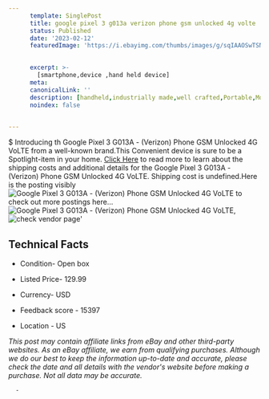 ```yaml
---
      template: SinglePost
      title: google pixel 3 g013a verizon phone gsm unlocked 4g volte
      status: Published
      date: '2023-02-12'
      featuredImage: 'https://i.ebayimg.com/thumbs/images/g/sqIAAOSwTSNjReQH/s-l225.jpg'
       

      excerpt: >-
        [smartphone,device ,hand held device]
      meta:
      canonicalLink: ''
      description: [handheld,industrially made,well crafted,Portable,Mobile,Compact,Convenient,Lightweight,Maneuverable,Man-portable,Miniature,Carriable,Hand-held,Light,Holdable,Transportable,Mobile device,Pocket-sized,On-the-go,Wireless,Cordless,Compact size,Convenient size, smartphone,device ,hand held device]
      noindex: false
      

---
```

$
      Introducing th Google Pixel 3 G013A - (Verizon) Phone GSM Unlocked 4G VoLTE from a well-known brand.This Convenient device  is sure to be a Spotlight-item in your home. [Click Here](https://www.ebay.com/itm/115561463090?hash=item1ae7fffd32%3Ag%3AsqIAAOSwTSNjReQH&mkevt=1&mkcid=1&mkrid=711-53200-19255-0&campid=%253CePNCampaignId%253E&customid=%253CreferenceId%253E&toolid=10049) to read more to learn about the shipping costs and additional details for the Google Pixel 3 G013A - (Verizon) Phone GSM Unlocked 4G VoLTE. Shipping cost is undefined.Here is the posting visibly ![Google Pixel 3 G013A - (Verizon) Phone GSM Unlocked 4G VoLTE](https://i.ebayimg.com/thumbs/images/g/sqIAAOSwTSNjReQH/s-l225.jpg) to check out more postings here... ![Google Pixel 3 G013A - (Verizon) Phone GSM Unlocked 4G VoLTE](https://i.ebayimg.com/images/g/sqIAAOSwTSNjReQH/s-l1200.jpg), ![check vendor page]()'

      

 ## Technical Facts 



     
      

 - Condition- Open box 


      

 - Listed Price- 129.99 


      

 - Currency- USD 


      

 - Feedback score - 15397 


      

 - Location - US 


      
      

 *_This post may contain affiliate links from eBay and other third-party websites. As an eBay affiliate, we earn from qualifying purchases. Although we do our best to keep the information up-to-date and accurate, please check the date and all details with the vendor's website before making a purchase. Not all data may be accurate._*




      -
